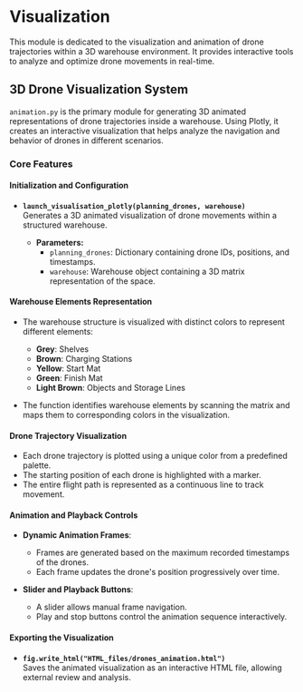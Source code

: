 # Visualization

This module is dedicated to the visualization and animation of drone trajectories within a 3D warehouse environment. It provides interactive tools to analyze and optimize drone movements in real-time.

## 3D Drone Visualization System

`animation.py` is the primary module for generating 3D animated representations of drone trajectories inside a warehouse. Using Plotly, it creates an interactive visualization that helps analyze the navigation and behavior of drones in different scenarios.

### Core Features

#### **Initialization and Configuration**

- **`launch_visualisation_plotly(planning_drones, warehouse)`**  
  Generates a 3D animated visualization of drone movements within a structured warehouse.
  
  - **Parameters:**
    - `planning_drones`: Dictionary containing drone IDs, positions, and timestamps.
    - `warehouse`: Warehouse object containing a 3D matrix representation of the space.

#### **Warehouse Elements Representation**

- The warehouse structure is visualized with distinct colors to represent different elements:
  - **Grey**: Shelves
  - **Brown**: Charging Stations
  - **Yellow**: Start Mat
  - **Green**: Finish Mat
  - **Light Brown**: Objects and Storage Lines

- The function identifies warehouse elements by scanning the matrix and maps them to corresponding colors in the visualization.

#### **Drone Trajectory Visualization**

- Each drone trajectory is plotted using a unique color from a predefined palette.
- The starting position of each drone is highlighted with a marker.
- The entire flight path is represented as a continuous line to track movement.

#### **Animation and Playback Controls**

- **Dynamic Animation Frames**:
  - Frames are generated based on the maximum recorded timestamps of the drones.
  - Each frame updates the drone's position progressively over time.
  
- **Slider and Playback Buttons**:
  - A slider allows manual frame navigation.
  - Play and stop buttons control the animation sequence interactively.
  
#### **Exporting the Visualization**

- **`fig.write_html("HTML_files/drones_animation.html")`**  
  Saves the animated visualization as an interactive HTML file, allowing external review and analysis.

